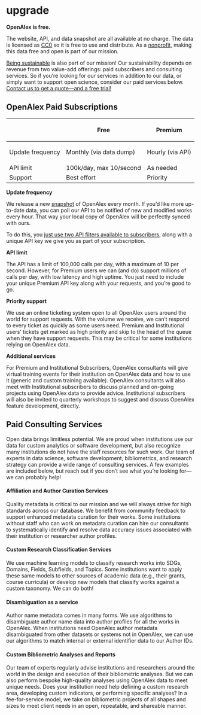 # upgrade

**OpenAlex is free.**

The website, API, and data snapshot are all available at no charge. The data is licensed as [CC0](https://creativecommons.org/publicdomain/zero/1.0/) so it is free to use and distribute. As a [nonprofit,](https://ourresearch.org/) making this data free and open is part of our mission.

[Being sustainable](./faq.md#whats-your-sustainability-plan) is also part of our mission! Our sustainability depends on revenue from two value-add offerings: paid subscribers and consulting services. So if you’re looking for our services in addition to our data, or simply want to support open science, consider our paid services below. [Contact us to get a quote—and a free trial!](https://forms.monday.com/forms/ee6421d4e48d57a150c31ce88cc99f4d?r=use1)

## OpenAlex Paid Subscriptions

|                  | <p>Free<br></p>         | Premium                     |
| ---------------- | ----------------------- | --------------------------- |
| Update frequency | Monthly (via data dump) | <p>Hourly (via API)<br></p> |
| API limit        | 100k/day, max 10/second | As needed                   |
| Support          | Best effort             | Priority                    |

**Update frequency**

We release a new [snapshot](https://docs.openalex.org/download-all-data/openalex-snapshot) of OpenAlex every month. If you’d like more up-to-date data, you can poll our API to be notified of new and modified works every hour. That way your local copy of OpenAlex will be perfectly synced with ours.

To do this, you [just use two API filters available to subscribers,](https://github.com/ourresearch/openalex-api-tutorials/blob/main/notebooks/getting-started/premium.ipynb) along with a unique API key we give you as part of your subscription.

**API limit**

The API has a limit of 100,000 calls per day, with a maximum of 10 per second. However, for Premium users we can (and do) support millions of calls per day, with low latency and high uptime. You just need to include your unique Premium API key along with your requests, and you’re good to go.

**Priority support**

We use an online ticketing system open to all OpenAlex users around the world for support requests. With the volume we receive, we can’t respond to every ticket as quickly as some users need. Premium and Institutional users’ tickets get marked as high priority and skip to the head of the queue when they have support requests. This may be critical for some institutions relying on OpenAlex data. 

**Additional services**

For Premium and Institutional Subscribers, OpenAlex consultants will give virtual training events for their institution on OpenAlex data and how to use it (generic and custom training available). OpenAlex consultants will also meet with Institutional subscribers to discuss planned and on-going projects using OpenAlex data to provide advice. Institutional subscribers will also be invited to quarterly workshops to suggest and discuss OpenAlex feature development, directly. 

## Paid Consulting Services

Open data brings limitless potential. We are proud when institutions use our data for custom analytics or software development, but also recognize many institutions do not have the staff resources for such work. Our team of experts in data science, software development, bibliometrics, and research strategy can provide a wide range of consulting services. A few examples are included below, but reach out if you don’t see what you’re looking for—we can probably help!

#### Affiliation and Author Curation Services

Quality metadata is critical to our mission and we will always strive for high standards across our database. We benefit from community feedback to support enhanced metadata curation for their works. Some institutions without staff who can work on metadata curation can hire our consultants to systematically identify and resolve data accuracy issues associated with their institution or researcher author profiles.

#### Custom Research Classification Services

We use machine learning models to classify research works into SDGs, Domains, Fields, Subfields, and Topics. Some institutions want to apply these same models to other sources of academic data (e.g., their grants, course curricula) or develop new models that classify works against a custom taxonomy. We can do both!   

#### Disambiguation as a service

Author name metadata comes in many forms. We use algorithms to disambiguate author name data into author profiles for all the works in OpenAlex. When institutions need OpenAlex author metadata disambiguated from other datasets or systems not in OpenAlex, we can use our algorithms to match internal or external identifier data to our Author IDs.

#### Custom Bibliometric Analyses and Reports 

Our team of experts regularly advise institutions and researchers around the world in the design and execution of their bibliometric analyses. But we can also perform bespoke high-quality analyses using OpenAlex data to meet unique needs. Does your institution need help defining a custom research area, developing custom indicators, or performing specific analyses? In a fee-for-service model, we take on bibliometric projects of all shapes and sizes to meet client needs in an open, repeatable, and shareable manner.
